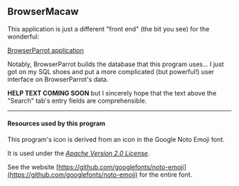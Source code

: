 ## BrowserMacaw

This application is just a different "front end" (the bit you see) for the wonderful:

[BrowserParrot application](https://browserparrot.com/)

Notably, BrowserParrot builds the database that this program uses... I
just got on my SQL shoes and put a more complicated (but powerful!) user
interface on BrowserParrot's data.

**HELP TEXT COMING SOON** but I sincerely hope that the text above the "Search" tab's 
entry fields are comprehensible.

----

#### Resources used by this program

This program's icon is derived from an icon in the Google Noto Emoji
font.

It is used under the [*Apache Version 2.0 License*](https://www.apache.org/licenses/LICENSE-2.0).


See the website [https://github.com/googlefonts/noto-emoji](https://github.com/googlefonts/noto-emoji)
for the entire font.
